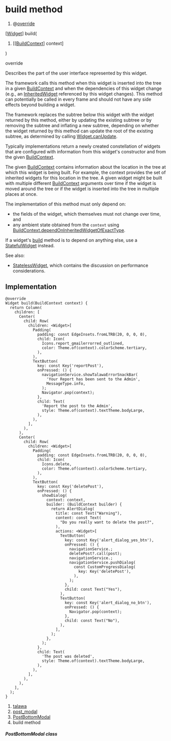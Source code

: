 
<div>

# build method

</div>


<div>

1.  @[override](https://api.flutter.dev/flutter/dart-core/override-constant.html)

</div>

[[Widget](https://api.flutter.dev/flutter/widgets/Widget-class.html)]
build(

1.  [[[BuildContext](https://api.flutter.dev/flutter/widgets/BuildContext-class.md)]
    context]

)


override




Describes the part of the user interface represented by this widget.

The framework calls this method when this widget is inserted into the
tree in a given
[BuildContext](https://api.flutter.dev/flutter/widgets/BuildContext-class.html)
and when the dependencies of this widget change (e.g., an
[InheritedWidget](https://api.flutter.dev/flutter/widgets/InheritedWidget-class.md)
referenced by this widget changes). This method can potentially be
called in every frame and should not have any side effects beyond
building a widget.

The framework replaces the subtree below this widget with the widget
returned by this method, either by updating the existing subtree or by
removing the subtree and inflating a new subtree, depending on whether
the widget returned by this method can update the root of the existing
subtree, as determined by calling
[Widget.canUpdate](https://api.flutter.dev/flutter/widgets/Widget/canUpdate.html).

Typically implementations return a newly created constellation of
widgets that are configured with information from this widget\'s
constructor and from the given
[BuildContext](https://api.flutter.dev/flutter/widgets/BuildContext-class.html).

The given
[BuildContext](https://api.flutter.dev/flutter/widgets/BuildContext-class.html)
contains information about the location in the tree at which this widget
is being built. For example, the context provides the set of inherited
widgets for this location in the tree. A given widget might be built
with multiple different
[BuildContext](https://api.flutter.dev/flutter/widgets/BuildContext-class.html)
arguments over time if the widget is moved around the tree or if the
widget is inserted into the tree in multiple places at once.

The implementation of this method must only depend on:

-   the fields of the widget, which themselves must not change over
    time, and
-   any ambient state obtained from the `context` using
    [BuildContext.dependOnInheritedWidgetOfExactType](https://api.flutter.dev/flutter/widgets/BuildContext/dependOnInheritedWidgetOfExactType.html).

If a widget\'s
[build](../../widgets_post_modal/PostBottomModal/build.md) method is
to depend on anything else, use a
[StatefulWidget](https://api.flutter.dev/flutter/widgets/StatefulWidget-class.html)
instead.

See also:

-   [StatelessWidget](https://api.flutter.dev/flutter/widgets/StatelessWidget-class.html),
    which contains the discussion on performance considerations.



## Implementation

``` language-dart
@override
Widget build(BuildContext context) {
  return Column(
    children: [
      Center(
        child: Row(
          children: <Widget>[
            Padding(
              padding: const EdgeInsets.fromLTRB(20, 0, 0, 0),
              child: Icon(
                Icons.report_gmailerrorred_outlined,
                color: Theme.of(context).colorScheme.tertiary,
              ),
            ),
            TextButton(
              key: const Key('reportPost'),
              onPressed: () {
                navigationService.showTalawaErrorSnackBar(
                  'Your Report has been sent to the Admin',
                  MessageType.info,
                );
                Navigator.pop(context);
              },
              child: Text(
                'Report the post to the Admin',
                style: Theme.of(context).textTheme.bodyLarge,
              ),
            ),
          ],
        ),
      ),
      Center(
        child: Row(
          children: <Widget>[
            Padding(
              padding: const EdgeInsets.fromLTRB(20, 0, 0, 0),
              child: Icon(
                Icons.delete,
                color: Theme.of(context).colorScheme.tertiary,
              ),
            ),
            TextButton(
              key: const Key('deletePost'),
              onPressed: () {
                showDialog(
                  context: context,
                  builder: (BuildContext builder) {
                    return AlertDialog(
                      title: const Text("Warning"),
                      content: const Text(
                        "Do you really want to delete the post?",
                      ),
                      actions: <Widget>[
                        TextButton(
                          key: const Key('alert_dialog_yes_btn'),
                          onPressed: () {
                            navigationService.;
                            deletePost?.call(post);
                            navigationService.;
                            navigationService.pushDialog(
                              const CustomProgressDialog(
                                key: Key('deletePost'),
                              ),
                            );
                          },
                          child: const Text("Yes"),
                        ),
                        TextButton(
                          key: const Key('alert_dialog_no_btn'),
                          onPressed: () {
                            Navigator.pop(context);
                          },
                          child: const Text("No"),
                        ),
                      ],
                    );
                  },
                );
              },
              child: Text(
                'The post was deleted',
                style: Theme.of(context).textTheme.bodyLarge,
              ),
            ),
          ],
        ),
      ),
    ],
  );
}
```







1.  [talawa](../../index.md)
2.  [post_modal](../../widgets_post_modal/)
3.  [PostBottomModal](../../widgets_post_modal/PostBottomModal-class.md)
4.  build method

##### PostBottomModal class








